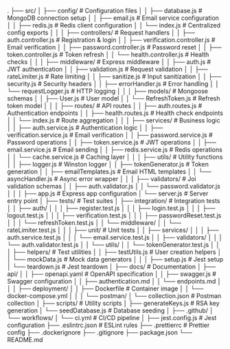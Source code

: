 .
├── src/
│   ├── config/              # Configuration files
│   │   ├── database.js      # MongoDB connection setup
│   │   ├── email.js         # Email service configuration
│   │   ├── redis.js         # Redis client configuration
│   │   └── index.js         # Centralized config exports
│   │
│   ├── controllers/         # Request handlers
│   │   ├── auth.controller.js          # Registration & login
│   │   ├── verification.controller.js  # Email verification
│   │   ├── password.controller.js      # Password reset
│   │   ├── token.controller.js         # Token refresh
│   │   └── health.controller.js        # Health checks
│   │
│   ├── middleware/          # Express middleware
│   │   ├── auth.js          # JWT authentication
│   │   ├── validation.js    # Request validation
│   │   ├── rateLimiter.js   # Rate limiting
│   │   ├── sanitize.js      # Input sanitization
│   │   ├── security.js      # Security headers
│   │   ├── errorHandler.js  # Error handling
│   │   └── requestLogger.js # HTTP logging
│   │
│   ├── models/              # Mongoose schemas
│   │   ├── User.js          # User model
│   │   └── RefreshToken.js  # Refresh token model
│   │
│   ├── routes/              # API routes
│   │   ├── auth.routes.js   # Authentication endpoints
│   │   ├── health.routes.js # Health check endpoints
│   │   └── index.js         # Route aggregation
│   │
│   ├── services/            # Business logic
│   │   ├── auth.service.js          # Authentication logic
│   │   ├── verification.service.js  # Email verification
│   │   ├── password.service.js      # Password operations
│   │   ├── token.service.js         # JWT operations
│   │   ├── email.service.js         # Email sending
│   │   ├── redis.service.js         # Redis operations
│   │   └── cache.service.js         # Caching layer
│   │
│   ├── utils/               # Utility functions
│   │   ├── logger.js        # Winston logger
│   │   ├── tokenGenerator.js # Token generation
│   │   ├── emailTemplates.js # Email HTML templates
│   │   └── asyncHandler.js  # Async error wrapper
│   │
│   ├── validators/          # Joi validation schemas
│   │   ├── auth.validator.js
│   │   └── password.validator.js
│   │
│   ├── app.js               # Express app configuration
│   └── server.js            # Server entry point
│
├── tests/                   # Test suites
│   ├── integration/         # Integration tests
│   │   ├── auth/
│   │   │   ├── register.test.js
│   │   │   ├── login.test.js
│   │   │   ├── logout.test.js
│   │   │   ├── verification.test.js
│   │   │   ├── passwordReset.test.js
│   │   │   └── refreshToken.test.js
│   │   └── middleware/
│   │       └── rateLimiter.test.js
│   │
│   ├── unit/                # Unit tests
│   │   ├── services/
│   │   │   ├── auth.service.test.js
│   │   │   └── email.service.test.js
│   │   ├── validators/
│   │   │   └── auth.validator.test.js
│   │   └── utils/
│   │       └── tokenGenerator.test.js
│   │
│   ├── helpers/             # Test utilities
│   │   ├── testUtils.js     # User creation helpers
│   │   └── mockData.js      # Mock data generators
│   │
│   ├── setup.js             # Jest setup
│   └── teardown.js          # Jest teardown
│
├── docs/                    # Documentation
│   ├── api/
│   │   ├── openapi.yaml     # OpenAPI specification
│   │   ├── swagger.js       # Swagger configuration
│   │   ├── authentication.md
│   │   └── endpoints.md
│   │
│   ├── deployment/
│   │   ├── Dockerfile       # Container image
│   │   └── docker-compose.yml
│   │
│   └── postman/
│       └── collection.json  # Postman collection
│
├── scripts/                 # Utility scripts
│   ├── generateKeys.js      # RSA key generation
│   └── seedDatabase.js      # Database seeding
│
├── .github/
│   └── workflows/
│       └── ci.yml           # CI/CD pipeline
│
├── jest.config.js           # Jest configuration
├── .eslintrc.json           # ESLint rules
├── .prettierrc              # Prettier config
├── .dockerignore
├── .gitignore
├── package.json
└── README.md
